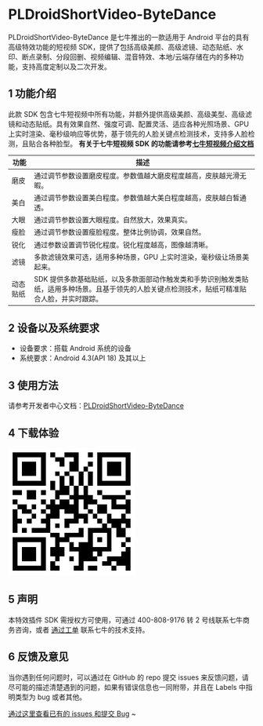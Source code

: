 # PLDroidShortVideo-ByteDance

PLDroidShortVideo-ByteDance 是七牛推出的一款适用于 Android 平台的具有高级特效功能的短视频 SDK，提供了包括高级美颜、高级滤镜、动态贴纸、水印、断点录制、分段回删、视频编辑、混音特效、本地/云端存储在内的多种功能，支持高度定制以及二次开发。

## 1 功能介绍

此款 SDK 包含七牛短视频中所有功能，并额外提供高级美颜、高级美型、高级滤镜和动态贴纸。具有效果自然、强度可调、配置灵活、适应各种光照场景、GPU 上实时渲染、毫秒级响应等优势，基于领先的人脸关键点检测技术，支持多人脸检测，且贴合各种脸型。
**有关于七牛短视频 SDK 的功能请参考[七牛短视频介绍文档](https://developer.qiniu.com/pili/sdk/3734/android-short-video-sdk)**

|     功能    |      描述      |  
| ---------- | --------------- |
|  磨皮  | 通过调节参数设置磨皮程度。参数值越大磨皮程度越高，皮肤越光滑无暇。|
|  美白  | 通过调节参数设置美白程度。参数值越大美白程度越高，皮肤越白皙通透。|
|  大眼  | 通过调节参数设置大眼程度。自然放大，效果真实。|
|  瘦脸  | 通过调节参数设置瘦脸程度。整体比例协调，效果自然。|
|  锐化  | 通过参数设置调节锐化程度。锐化程度越高，图像越清晰。|
|  滤镜  | 多款滤镜效果可选，适用多种场景，GPU 上实时渲染，毫秒级让场景美起来。|
|动态贴纸 | SDK 提供多款基础贴纸，以及多款面部动作触发类和手势识别触发类贴纸，适用多种场景。且基于领先的人脸关键点检测技术，贴纸可精准贴合人脸，并实时跟踪。|

## 2 设备以及系统要求

- 设备要求：搭载 Android 系统的设备
- 系统要求：Android 4.3(API 18) 及其以上

## 3 使用方法

请参考开发者中心文档：[PLDroidShortVideo-ByteDance](https://github.com/pili-engineering/PLDroidShortVideo-ByteDance/blob/master/docs/PLDroidShortVideo-ByteDance.md)

## 4 下载体验

![示例 demo 下载](./docs/images/qrcode.png)

## 5 声明

本特效插件 SDK 需授权方可使用，可通过 400-808-9176 转 2 号线联系七牛商务咨询，或者 [通过工单](https://support.qiniu.com/?ref=developer.qiniu.com) 联系七牛的技术支持。

## 6 反馈及意见

当你遇到任何问题时，可以通过在 GitHub 的 repo 提交 issues 来反馈问题，请尽可能的描述清楚遇到的问题，如果有错误信息也一同附带，并且在 Labels 中指明类型为 bug 或者其他。

[通过这里查看已有的 issues 和提交 Bug](https://github.com/pili-engineering/PLDroidShortVideo-ByteDance/issues)
~